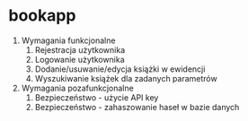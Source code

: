 # bookapp

1. Wymagania funkcjonalne
	1. Rejestracja użytkownika
	2. Logowanie użytkownika
	3. Dodanie/usuwanie/edycja książki w ewidencji
	4. Wyszukiwanie książek dla zadanych parametrów
2. Wymagania pozafunkcjonalne
	1. Bezpieczeństwo - użycie API key
	2. Bezpieczeństwo - zahaszowanie haseł w bazie danych